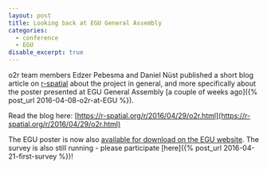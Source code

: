 ```yaml
---
layout: post
title: Looking back at EGU General Assembly
categories:
  - conference
  - EGU
disable_excerpt: true
---
```


o2r team members Edzer Pebesma and Daniel Nüst published a short blog article on [r-spatial](https://r-spatial.org) about the project in general, and more specifically about the poster presented at EGU General Assembly [a couple of weeks ago]({% post_url 2016-04-08-o2r-at-EGU %}).

Read the blog here: [https://r-spatial.org/r/2016/04/29/o2r.html](https://r-spatial.org/r/2016/04/29/o2r.html)

The EGU poster is now also [available for download on the EGU website](https://presentations.copernicus.org/EGU2016-7396_presentation.pdf). The survey is also still running - please participate [here]({% post_url 2016-04-21-first-survey %})!